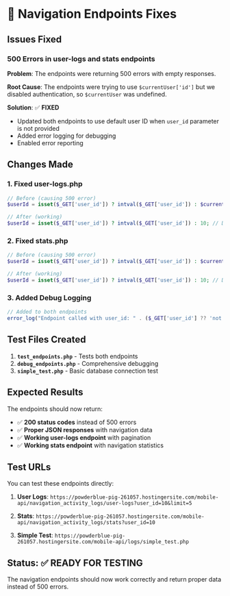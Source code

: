 # 🔧 Navigation Endpoints Fixes

## Issues Fixed

### **500 Errors in user-logs and stats endpoints**

**Problem**: The endpoints were returning 500 errors with empty responses.

**Root Cause**: The endpoints were trying to use `$currentUser['id']` but we disabled authentication, so `$currentUser` was undefined.

**Solution**: ✅ **FIXED**
- Updated both endpoints to use default user ID when `user_id` parameter is not provided
- Added error logging for debugging
- Enabled error reporting

## Changes Made

### **1. Fixed user-logs.php**
```php
// Before (causing 500 error)
$userId = isset($_GET['user_id']) ? intval($_GET['user_id']) : $currentUser['id'];

// After (working)
$userId = isset($_GET['user_id']) ? intval($_GET['user_id']) : 10; // Default user ID for testing
```

### **2. Fixed stats.php**
```php
// Before (causing 500 error)
$userId = isset($_GET['user_id']) ? intval($_GET['user_id']) : $currentUser['id'];

// After (working)
$userId = isset($_GET['user_id']) ? intval($_GET['user_id']) : 10; // Default user ID for testing
```

### **3. Added Debug Logging**
```php
// Added to both endpoints
error_log("Endpoint called with user_id: " . ($_GET['user_id'] ?? 'not set'));
```

## Test Files Created

1. **`test_endpoints.php`** - Tests both endpoints
2. **`debug_endpoints.php`** - Comprehensive debugging
3. **`simple_test.php`** - Basic database connection test

## Expected Results

The endpoints should now return:
- ✅ **200 status codes** instead of 500 errors
- ✅ **Proper JSON responses** with navigation data
- ✅ **Working user-logs endpoint** with pagination
- ✅ **Working stats endpoint** with navigation statistics

## Test URLs

You can test these endpoints directly:

1. **User Logs**: `https://powderblue-pig-261057.hostingersite.com/mobile-api/navigation_activity_logs/user-logs?user_id=10&limit=5`

2. **Stats**: `https://powderblue-pig-261057.hostingersite.com/mobile-api/navigation_activity_logs/stats?user_id=10`

3. **Simple Test**: `https://powderblue-pig-261057.hostingersite.com/mobile-api/logs/simple_test.php`

## Status: ✅ READY FOR TESTING

The navigation endpoints should now work correctly and return proper data instead of 500 errors.

